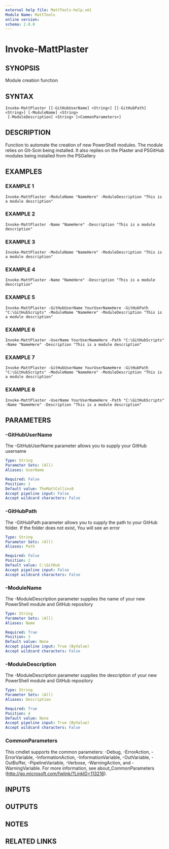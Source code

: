 ```yaml
---
external help file: MattTools-help.xml
Module Name: MattTools
online version:
schema: 2.0.0
---
```


# Invoke-MattPlaster

## SYNOPSIS
Module creation function

## SYNTAX

```
Invoke-MattPlaster [[-GitHubUserName] <String>] [[-GitHubPath] <String>] [-ModuleName] <String>
 [-ModuleDescription] <String> [<CommonParameters>]
```

## DESCRIPTION
Function to automate the creation of new PowerShell modules.
The module relies on Git-Scm being installed.
It also replies on the Plaster and PSGitHub modules being installed from the PSGallery

## EXAMPLES

### EXAMPLE 1
```
Invoke-MattPlaster -ModuleName "NameHere" -ModuleDescription "This is a module description"
```

### EXAMPLE 2
```
Invoke-MattPlaster -Name "NameHere" -Description "This is a module description"
```

### EXAMPLE 3
```
Invoke-MattPlaster -ModuleName "NameHere" -ModuleDescription "This is a module description"
```

### EXAMPLE 4
```
Invoke-MattPlaster -Name "NameHere" -Description "This is a module description"
```

### EXAMPLE 5
```
Invoke-MattPlaster -GitHubUserName YourUserNameHere -GitHubPath "C:\GitHubScripts" -ModuleName "NameHere" -ModuleDescription "This is a module description"
```

### EXAMPLE 6
```
Invoke-MattPlaster -UserName YourUserNameHere -Path "C:\GitHubScripts" -Name "NameHere" -Description "This is a module description"
```

### EXAMPLE 7
```
Invoke-MattPlaster -GitHubUserName YourUserNameHere -GitHubPath "C:\GitHubScripts" -ModuleName "NameHere" -ModuleDescription "This is a module description"
```

### EXAMPLE 8
```
Invoke-MattPlaster -UserName YourUserNameHere -Path "C:\GitHubScripts" -Name "NameHere" -Description "This is a module description"
```

## PARAMETERS

### -GitHubUserName
The -GitHubUserName parameter allows you to supply your GitHub username

```yaml
Type: String
Parameter Sets: (All)
Aliases: UserName

Required: False
Position: 1
Default value: TheMattCollins0
Accept pipeline input: False
Accept wildcard characters: False
```

### -GitHubPath
The -GitHubPath parameter allows you to supply the path to your GitHub folder.
If the folder does not exist, You will see an error

```yaml
Type: String
Parameter Sets: (All)
Aliases: Path

Required: False
Position: 2
Default value: C:\GitHub
Accept pipeline input: False
Accept wildcard characters: False
```

### -ModuleName
The -ModuleDescription parameter supplies the name of your new PowerShell module and GitHub repository

```yaml
Type: String
Parameter Sets: (All)
Aliases: Name

Required: True
Position: 3
Default value: None
Accept pipeline input: True (ByValue)
Accept wildcard characters: False
```

### -ModuleDescription
The -ModuleDescription parameter supplies the description of your new PowerShell module and GitHub repository

```yaml
Type: String
Parameter Sets: (All)
Aliases: Description

Required: True
Position: 4
Default value: None
Accept pipeline input: True (ByValue)
Accept wildcard characters: False
```

### CommonParameters
This cmdlet supports the common parameters: -Debug, -ErrorAction, -ErrorVariable, -InformationAction, -InformationVariable, -OutVariable, -OutBuffer, -PipelineVariable, -Verbose, -WarningAction, and -WarningVariable. For more information, see about_CommonParameters (http://go.microsoft.com/fwlink/?LinkID=113216).

## INPUTS

## OUTPUTS

## NOTES

## RELATED LINKS

